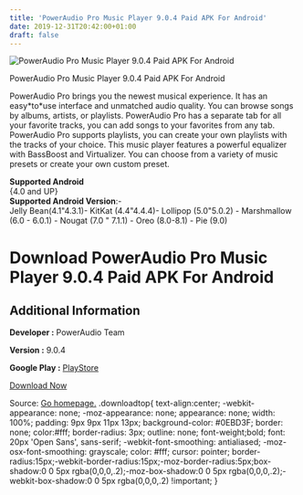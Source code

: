 ```yaml
---
title: 'PowerAudio Pro Music Player 9.0.4 Paid APK For Android'
date: 2019-12-31T20:42:00+01:00
draft: false
---
```


![PowerAudio Pro Music Player 9.0.4 Paid APK For Android](https://i2.wp.com/apkhome.net/wp-content/uploads/2019/11/PowerAudio-Pro-Music-Player-9.0.4-Paid.png "PowerAudio Pro Music Player 9.0.4 Paid APK For Android")

  

PowerAudio Pro Music Player 9.0.4 Paid APK For Android

PowerAudio Pro brings you the newest musical experience. It has an easy\*to\*use interface and unmatched audio quality. You can browse songs by albums, artists, or playlists. PowerAudio Pro has a separate tab for all your favorite tracks, you can add songs to your favorites from any tab. PowerAudio Pro supports playlists, you can create your own playlists with the tracks of your choice. This music player features a powerful equalizer with BassBoost and Virtualizer. You can choose from a variety of music presets or create your own custom preset.

**Supported Android**  
{4.0 and UP}  
**Supported Android Version**:-  
Jelly Bean(4.1"4.3.1)- KitKat (4.4"4.4.4)- Lollipop (5.0"5.0.2) - Marshmallow (6.0 - 6.0.1) - Nougat (7.0 " 7.1.1) - Oreo (8.0-8.1) - Pie (9.0)

Download PowerAudio Pro Music Player 9.0.4 Paid APK For Android
===============================================================

Additional Information
----------------------

**Developer :** PowerAudio Team

**Version :** 9.0.4

**Google Play :** [PlayStore](https://play.google.com/store/apps/details?id=xsoftstudio.musicplayer.pro)

  

[Download Now](https://store4app.co/post/poweraudio-pro-music-player-9-0-4-paid-apk-for-android_1573755610)

  
Source: [Go homepage.](https://store4app.co/post/poweraudio-pro-music-player-9-0-4-paid-apk-for-android_1573755610) .downloadtop{ text-align:center; -webkit-appearance: none; -moz-appearance: none; appearance: none; width: 100%; padding: 9px 9px 11px 13px; background-color: #0EBD3F; border: none; color:#fff; border-radius: 3px; outline: none; font-weight;bold; font: 20px 'Open Sans', sans-serif; -webkit-font-smoothing: antialiased; -moz-osx-font-smoothing: grayscale; color: #fff; cursor: pointer; border-radius:15px;-webkit-border-radius:15px;-moz-border-radius:5px;box-shadow:0 0 5px rgba(0,0,0,.2);-moz-box-shadow:0 0 5px rgba(0,0,0,.2);-webkit-box-shadow:0 0 5px rgba(0,0,0,.2) !important; }